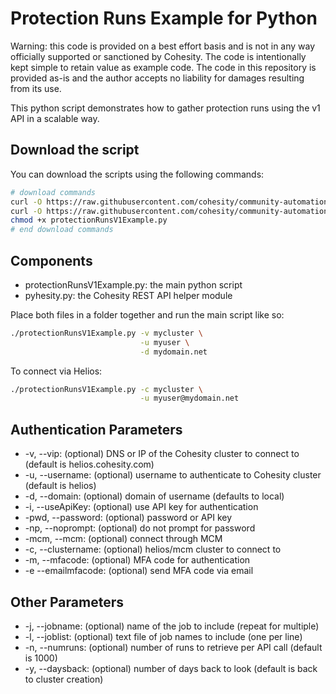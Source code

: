 # Protection Runs Example for Python

Warning: this code is provided on a best effort basis and is not in any way officially supported or sanctioned by Cohesity. The code is intentionally kept simple to retain value as example code. The code in this repository is provided as-is and the author accepts no liability for damages resulting from its use.

This python script demonstrates how to gather protection runs using the v1 API in a scalable way.

## Download the script

You can download the scripts using the following commands:

```bash
# download commands
curl -O https://raw.githubusercontent.com/cohesity/community-automation-samples/main/python/protectionRunsV1Example/protectionRunsV1Example.py
curl -O https://raw.githubusercontent.com/cohesity/community-automation-samples/main/python/pyhesity.py
chmod +x protectionRunsV1Example.py
# end download commands
```

## Components

* protectionRunsV1Example.py: the main python script
* pyhesity.py: the Cohesity REST API helper module

Place both files in a folder together and run the main script like so:

```bash
./protectionRunsV1Example.py -v mycluster \
                             -u myuser \
                             -d mydomain.net
```

To connect via Helios:

```bash
./protectionRunsV1Example.py -c mycluster \
                             -u myuser@mydomain.net
```

## Authentication Parameters

* -v, --vip: (optional) DNS or IP of the Cohesity cluster to connect to (default is helios.cohesity.com)
* -u, --username: (optional) username to authenticate to Cohesity cluster (default is helios)
* -d, --domain: (optional) domain of username (defaults to local)
* -i, --useApiKey: (optional) use API key for authentication
* -pwd, --password: (optional) password or API key
* -np, --noprompt: (optional) do not prompt for password
* -mcm, --mcm: (optional) connect through MCM
* -c, --clustername: (optional) helios/mcm cluster to connect to
* -m, --mfacode: (optional) MFA code for authentication
* -e --emailmfacode: (optional) send MFA code via email

## Other Parameters

* -j, --jobname: (optional) name of the job to include (repeat for multiple)
* -l, --joblist: (optional) text file of job names to include (one per line)
* -n, --numruns: (optional) number of runs to retrieve per API call (default is 1000)
* -y, --daysback: (optional) number of days back to look (default is back to cluster creation)
